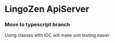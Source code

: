 # LingoZen ApiServer

### Move to typescript branch
Using classes with IOC will make unit testing easier
